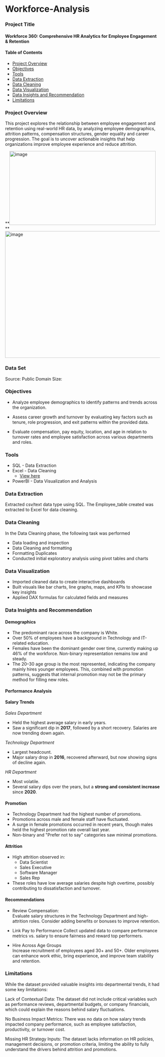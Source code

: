 # Workforce-Analysis

### Project Title
#### Workforce 360: Comprehensive HR Analytics for Employee Engagement & Retention

#### Table of Contents
- [Project Overview](#project-overview)
- [Objectives](#objectives)
- [Tools](#tools)
- [Data Extraction](#data-extraction)
- [Data Cleaning](#data-cleaning)
- [Data Visualization](#data-visualization)
- [Data Insights and Recommendation](#data-insights-and-recommendation)
- [Limitations](#limitations)

### Project Overview
This project explores the relationship between employee engagement and retention using real-world HR data, by analyzing employee demographics, attrition patterns, compensation structures, gender equality and career progression. The goal is to uncover actionable insights that help organizations improve employee experience and reduce attrition.

**<img width="476" height="241" alt="image" src="https://github.com/user-attachments/assets/8e9cc41b-488e-497f-8a9d-452ce92017a6" />
**
<img width="756" height="413" alt="image" src="https://github.com/user-attachments/assets/aada2d1a-8167-4b6e-b0ff-de09acd934ba" />

### Data Set
Source: Public Domain
Size:

### Objectives
- Analyze employee demographics to identify patterns and trends across the organization.

- Assess career growth and turnover by evaluating key factors such as tenure, role progression, and exit patterns within the provided data.

- Evaluate compensation, pay equity, location, and age in relation to turnover rates and employee satisfaction across various departments and roles.

### Tools
- SQL - Data Extraction 
- Excel - Data Cleaning  
  - [View here](https://1drv.ms/x/c/29832ebdc9e8d616/EZUHp16IEmdOtewSd4ulvh0BqXiPG3RcNWIH4atmWiX-Ng?e=suqtku)
- PowerBI - Data Visualization and Analysis

### Data Extraction
Extracted csv/text data type using SQL. The Employee_table created was extracted to Excel for data cleaning.

### Data Cleaning
In the Data Cleaning phase, the following task was performed
- Data loading and inspection
- Data Cleaning and formatting
- Formatting Duplicates
- Conducted initial exploratory analysis using pivot tables and charts
  
### Data Visualization 
- Imported cleaned data to create interactive dashboards
- Built visuals like bar charts, line graphs, maps, and KPIs to showcase key insights
- Applied DAX formulas for calculated fields and measures
  
### Data Insights and Recommendation

#### Demographics
- The predominant race across the company is White.
- Over 50% of employees have a background in Technology and IT-related education.
- Females have been the dominant gender over time, currently making up 46% of the workforce. Non-binary representation remains low and steady.
- The 20–30 age group is the most represented, indicating the company mainly hires younger employees. This, combined with promotion patterns, suggests that internal promotion may not be the primary method for filling new roles.

#### **Performance Analysis**

#### Salary Trends
_Sales Department_
  - Held the highest average salary in early years.  
  - Saw a significant dip in **2017**, followed by a short recovery. Salaries are now trending down again.
  
_Technology Department_
  - Largest headcount.  
  - Major salary drop in **2016**, recovered afterward, but now showing signs of decline again.
  
_HR Department_
  - Most volatile.  
  - Several salary dips over the years, but a **strong and consistent increase** since **2020**.

#### **Promotion**
- Technology Department had the highest number of promotions.
- Promotions across male and female staff have fluctuated. 
- A surge in female promotions occurred in recent years, though males held the highest promotion rate overall last year.
- Non-binary and "Prefer not to say" categories saw minimal promotions.

#### Attrition
- High attrition observed in:  
  - Data Scientist 
  - Sales Executive  
  - Software Manager  
  - Sales Rep
- These roles have low average salaries despite high overtime, possibly contributing to dissatisfaction and turnover.

#### Recommendations

- Review Compensation:  
  Evaluate salary structures in the Technology Department and high-attrition roles. Consider adding benefits or bonuses to improve retention.
  
- Link Pay to Performance
  Collect updated data to compare performance metrics vs. salary to ensure fairness and reward top performers.

- Hire Across Age Groups  
  Increase recruitment of employees aged 30+ and 50+. Older employees can enhance work ethic, bring experience, and improve team stability and retention.

### Limitations
While the dataset provided valuable insights into departmental trends, it had some key limitations:

Lack of Contextual Data:
The dataset did not include critical variables such as performance reviews, departmental budgets, or company financials, which could explain the reasons behind salary fluctuations.

No Business Impact Metrics:
There was no data on how salary trends impacted company performance, such as employee satisfaction, productivity, or turnover cost.

Missing HR Strategy Inputs:
The dataset lacks information on HR policies, management decisions, or promotion criteria, limiting the ability to fully understand the drivers behind attrition and promotions.
